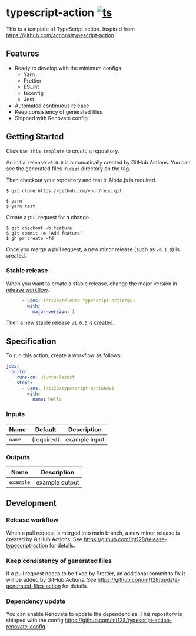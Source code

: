 # typescript-action [![ts](https://github.com/int128/typescript-action/actions/workflows/ts.yaml/badge.svg)](https://github.com/int128/typescript-action/actions/workflows/ts.yaml)

This is a template of TypeScript action.
Inspired from https://github.com/actions/typescript-action.


## Features

- Ready to develop with the minimum configs
  - Yarn
  - Prettier
  - ESLint
  - tsconfig
  - Jest
- Automated continuous release
- Keep consistency of generated files
- Shipped with Renovate config


## Getting Started

Click `Use this template` to create a repository.

An initial release `v0.0.0` is automatically created by GitHub Actions.
You can see the generated files in `dist` directory on the tag.

Then checkout your repository and test it. Node.js is required.

```console
$ git clone https://github.com/your/repo.git

$ yarn
$ yarn test
```

Create a pull request for a change.

```console
$ git checkout -b feature
$ git commit -m 'Add feature'
$ gh pr create -fd
```

Once you merge a pull request, a new minor release (such as `v0.1.0`) is created.


### Stable release

When you want to create a stable release, change the major version in [release workflow](.github/workflows/release.yaml).

```yaml
      - uses: int128/release-typescript-action@v1
        with:
          major-version: 1
```

Then a new stable release `v1.0.0` is created.


## Specification

To run this action, create a workflow as follows:

```yaml
jobs:
  build:
    runs-on: ubuntu-latest
    steps:
      - uses: int128/typescript-action@v1
        with:
          name: hello
```

### Inputs

| Name | Default | Description
|------|----------|------------
| `name` | (required) | example input


### Outputs

| Name | Description
|------|------------
| `example` | example output


## Development

### Release workflow

When a pull request is merged into main branch, a new minor release is created by GitHub Actions.
See https://github.com/int128/release-typescript-action for details.

### Keep consistency of generated files

If a pull request needs to be fixed by Prettier, an additional commit to fix it will be added by GitHub Actions.
See https://github.com/int128/update-generated-files-action for details.

### Dependency update

You can enable Renovate to update the dependencies.
This repository is shipped with the config https://github.com/int128/typescript-action-renovate-config.
